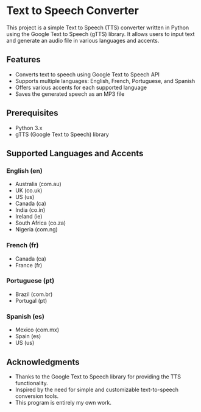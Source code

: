 # Text to Speech Converter

This project is a simple Text to Speech (TTS) converter written in Python using the Google Text to Speech (gTTS) library. It allows users to input text and generate an audio file in various languages and accents.

## Features

- Converts text to speech using Google Text to Speech API
- Supports multiple languages: English, French, Portuguese, and Spanish
- Offers various accents for each supported language
- Saves the generated speech as an MP3 file

## Prerequisites

- Python 3.x
- gTTS (Google Text to Speech) library

## Supported Languages and Accents

### English (en)
- Australia (com.au)
- UK (co.uk)
- US (us)
- Canada (ca)
- India (co.in)
- Ireland (ie)
- South Africa (co.za)
- Nigeria (com.ng)

### French (fr)
- Canada (ca)
- France (fr)

### Portuguese (pt)
- Brazil (com.br)
- Portugal (pt)

### Spanish (es)
- Mexico (com.mx)
- Spain (es)
- US (us)

## Acknowledgments

- Thanks to the Google Text to Speech library for providing the TTS functionality.
- Inspired by the need for simple and customizable text-to-speech conversion tools.
- This program is entirely my own work.
